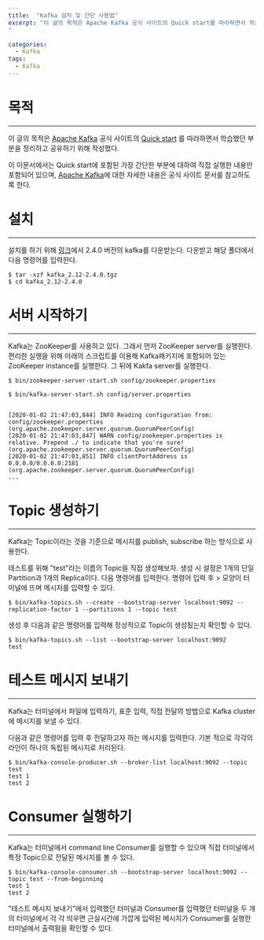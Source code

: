 ```yaml
---
title:  "Kafka 설치 및 간단 사용법"
excerpt: "이 글의 목적은 Apache Kafka 공식 사이트의 Quick start를 따라하면서 학습했던 부분을 정리하고 공유하기 위해 작성했다.
"

categories:
  - Kafka
tags:
  - Kafka
---
```


목적
==

* * *

이 글의 목적은 [Apache Kafka](https://kafka.apache.org/) 공식 사이트의 [Quick start](https://kafka.apache.org/quickstart) 를 따라하면서 학습했던 부분을 정리하고 공유하기 위해 작성했다.

이 이문서에서는 Quick start에 포함된 가장 간단한 부분에 대하여 직접 실행한 내용만 포함되어 있으며, [Apache Kafka](https://kafka.apache.org/)에 대한 자세한 내용은 공식 사이트 문서를 참고하도록 한다.

  

설치
==

* * *

설치를 하기 위해 [링크](https://www.apache.org/dyn/closer.cgi?path=/kafka/2.4.0/kafka_2.12-2.4.0.tgz)에서 2.4.0 버전의 kafka를 다운받는다. 다운받고 해당 폴더에서 다음 명령어를 입력한다. 

```
$ tar -xzf kafka_2.12-2.4.0.tgz
$ cd kafka_2.12-2.4.0
```

  

서버 시작하기 
========

* * *

Kafka는 ZooKeeper를 사용하고 있다. 그래서 먼저 ZooKeeper server를 실행한다. 편리한 실행을 위해 아래의 스크립트를 이용해 Kafka패키지에 포함되어 있는 ZooKeeper instance를 실행한다. 그 뒤에 Kakfa server를 실행한다.

```
$ bin/zookeeper-server-start.sh config/zookeeper.properties

$ bin/kafka-server-start.sh config/server.properties


[2020-01-02 21:47:03,844] INFO Reading configuration from: config/zookeeper.properties (org.apache.zookeeper.server.quorum.QuorumPeerConfig)
[2020-01-02 21:47:03,847] WARN config/zookeeper.properties is relative. Prepend ./ to indicate that you're sure! (org.apache.zookeeper.server.quorum.QuorumPeerConfig)
[2020-01-02 21:47:03,851] INFO clientPortAddress is 0.0.0.0/0.0.0.0:2181 (org.apache.zookeeper.server.quorum.QuorumPeerConfig)
...
```

  

Topic 생성하기
==========

* * *

Kafka는 Topic이라는 것을 기준으로 메시지를 publish, subscribe 하는 방식으로 사용한다.

테스트를 위해 "test"라는 이름의 Topic을 직접 생성해보자. 생성 시 설정은 1개의 단일 Partition과 1개의 Replica이다. 다음 명령어를 입력한다. 명령어 입력 후 > 모양이 터미널에 뜨며 메시지를 입력할 수 있다. 

```
$ bin/kafka-topics.sh --create --bootstrap-server localhost:9092 --replication-factor 1 --partitions 1 --topic test
```

  

생성 후 다음과 같은 명령어를 입력해 정상적으로 Topic이 생성됬는지 확인할 수 있다. 

```
$ bin/kafka-topics.sh --list --bootstrap-server localhost:9092
test
```

  

테스트 메시지 보내기
===========

* * *

Kafka는 터미널에서 파일에 입력하기, 표준 입력, 직접 전달의 방법으로 Kafka cluster에 메시지를 보낼 수 있다. 

다음과 같은 명령어를 입력 후 전달하고자 하는 메시지를 입력한다. 기본 적으로 각각의 라인이 하나의 독립된 메시지로 처리된다.

```
$ bin/kafka-console-producer.sh --broker-list localhost:9092 --topic test
test 1
test 2
```

  

Consumer 실행하기 
==============

* * *

Kafka는 터미널에서 command line Consumer를 실행할 수 있으며 직접 터미널에서 특정 Topic으로 전달된 메시지를 볼 수 있다. 

```
$ bin/kafka-console-consumer.sh --bootstrap-server localhost:9092 --topic test --from-beginning
test 1
test 2
```

"테스트 메시지 보내기"에서 입력했던 터미널과 Consumer를 입력했던 터미널을 두 개의 터미널에서 각 각 띄우면 근실시간에 가깝게 입력된 메시지가 Consumer를 실행한 터미널에서 출력됨을 확인할 수 있다.
